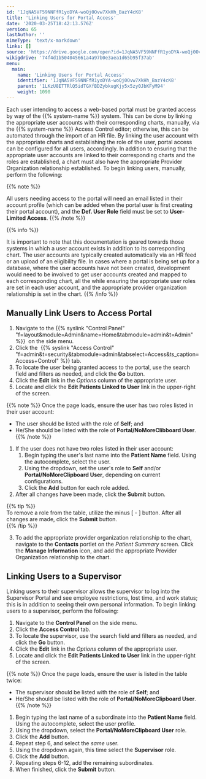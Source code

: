 ```yaml
---
id: '1JqNA5VF59NNFfR1yoDYA-woQj0Ovw7XkHh_BazY4cK8'
title: 'Linking Users for Portal Access'
date: '2020-03-25T18:42:13.576Z'
version: 65
lastAuthor: ''
mimeType: 'text/x-markdown'
links: []
source: 'https://drive.google.com/open?id=1JqNA5VF59NNFfR1yoDYA-woQj0Ovw7XkHh_BazY4cK8'
wikigdrive: '74f4d1b504045661a4a97b0e3aea1d65b95f37ab'
menu:
  main:
    name: 'Linking Users for Portal Access'
    identifier: '1JqNA5VF59NNFfR1yoDYA-woQj0Ovw7XkHh_BazY4cK8'
    parent: '1LKzU8ETTRlQ5idTGXfBDZybkugKjy5x5zy0JbKFyM94'
    weight: 1090
---
```

Each user intending to access a web-based portal must be granted access by way of the {{% system-name %}} system. This can be done by linking the appropriate user accounts with their corresponding charts, manually, via the {{% system-name %}} Access Control editor; otherwise, this can be automated through the import of an HR file. By linking the user account with the appropriate charts and establishing the role of the user, portal access can be configured for all users, accordingly. In addition to ensuring that the appropriate user accounts are linked to their corresponding charts and the roles are established, a chart must also have the appropriate Provider Organization relationship established. To begin linking users, manually, perform the following:

{{% note %}}

All users needing access to the portal will need an email listed in their account profile (which can be added when the portal user is first creating their portal account), and the **Def. User Role** field must be set to **User-Limited Access**.
{{% /note %}}

{{% info %}}

It is important to note that this documentation is geared towards those systems in which a user account exists in addition to its corresponding chart. The user accounts are typically created automatically via an HR feed or an upload of an eligibility file. In cases where a portal is being set up for a database, where the user accounts have not been created, development would need to be involved to get user accounts created and mapped to each corresponding chart, all the while ensuring the appropriate user roles are set in each user account, and the appropriate provider organization relationship is set in the chart.
{{% /info %}}

  
## Manually Link Users to Access Portal  

1. Navigate to the {{% syslink "Control Panel" "f=layout&module=Admin&name=Home&tabmodule=admin&t=Admin" %}}  on the side menu.
2. Click the  {{% syslink "Access Control" "f=admin&t=security&tabmodule=admin&tabselect=Access&ts_caption=Access+Control" %}} tab.
3. To locate the user being granted access to the portal, use the search field and filters as needed, and click the <strong>Go</strong> button.
4. Click the <strong>Edit</strong> link in the <em>Options</em> column of the appropriate user.
5. Locate and click the <strong>Edit Patients Linked to User</strong> link in the upper-right of the screen.

{{% note %}}
Once the page loads, ensure the user has two roles listed in their user account:
* The user should be listed with the role of <strong>Self</strong>; and
* He/She should be listed with the role of <strong>Portal/NoMoreClibboard User</strong>.
{{% /note %}}

1. If the user does not have two roles listed in their user account:
   1. Begin typing the user's last name into the <strong>Patient Name</strong> field. Using the autocomplete, select the user.
   2. Using the dropdown, set the user's role to <strong>Self</strong> and/or <strong>Portal/NoMoreClipboard User</strong>, depending on current configurations.
   3. Click the <strong>Add</strong> button for each role added.
2. After all changes have been made, click the <strong>Submit</strong> button.

{{% tip %}}  
To remove a role from the table, utilize the minus [ - ] button. After all changes are made, click the **Submit** button.  
{{% /tip %}}

3. To add the appropriate provider organization relationship to the chart, navigate to the <strong>Contacts</strong> portlet on the <em>Patient Summary</em> screen. Click the <strong>Manage Information</strong> icon, and add the appropriate Provider Organization relationship to the chart.
  
## Linking Users to a Supervisor  

Linking users to their supervisor allows the supervisor to log into the Supervisor Portal and see employee restrictions, lost time, and work status; this is in addition to seeing their own personal information. To begin linking users to a supervisor, perform the following:
1. Navigate to the <strong>Control Panel</strong> on the side menu.
2. Click the <strong>Access Control</strong> tab.
3. To locate the supervisor, use the search field and filters as needed, and click the <strong>Go</strong> button.
4. Click the <strong>Edit</strong> link in the <em>Options</em> column of the appropriate user.
5. Locate and click the <strong>Edit Patients Linked to User</strong> link in the upper-right of the screen.

{{% note %}}
Once the page loads, ensure the user is listed in the table twice:
* The supervisor should be listed with the role of <strong>Self</strong>; and
* He/She should be listed with the role of <strong>Portal/NoMoreClipboard User</strong>.
{{% /note %}}

1. Begin typing the last name of a subordinate into the <strong>Patient Name</strong> field. Using the autocomplete, select the user profile.
2. Using the dropdown, select the <strong>Portal/NoMoreClipboard User</strong> role.
3. Click the <strong>Add</strong> button.
4. Repeat step 6, and select the <em>same</em> user.
5. Using the dropdown again, this time select the <strong>Supervisor</strong> role.
6. Click the <strong>Add</strong> button.
7. Repeating steps 6-12, add the remaining subordinates.
8. When finished, click the <strong>Submit</strong> button.
